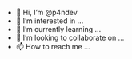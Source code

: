 - 👋 Hi, I’m @p4ndev
- 👀 I’m interested in ...
- 🌱 I’m currently learning ...
- 💞️ I’m looking to collaborate on ...
- 📫 How to reach me ...

<!---
p4ndev/p4ndev is a ✨ special ✨ repository because its `README.md` (this file) appears on your GitHub profile.
You can click the Preview link to take a look at your changes.
--->
